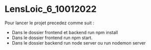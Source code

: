 # LensLoic_6_10012022

Pour lancer le projet precedez comme suit :

- Dans le dossier frontend et backend run npm install
- Dans le dossier frontend run npm start.
- Dans le dossier backend run node server ou run nodemon server
